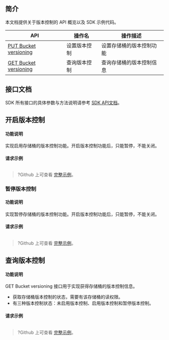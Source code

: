 ## 简介

本文档提供关于版本控制的 API 概览以及 SDK 示例代码。

| API                                                          | 操作名       | 操作描述                 |
| ------------------------------------------------------------ | ------------ | ------------------------ |
| [PUT Bucket versioning](https://cloud.tencent.com/document/product/436/19889) | 设置版本控制 | 设置存储桶的版本控制功能 |
| [GET Bucket versioning](https://cloud.tencent.com/document/product/436/19888) | 查询版本控制 | 查询存储桶的版本控制信息 |

## 接口文档

SDK 所有接口的具体参数与方法说明请参考 [SDK API文档](cssg://api-doc)。

## 开启版本控制

#### 功能说明

实现启用存储桶的版本控制功能。开启版本控制功能后，只能暂停，不能关闭。

#### 请求示例

[//]: # (.cssg-snippet-put-bucket-versioning-enable)
```
```

>?Github 上可查看 [完整示例](cssg://code-example/put-bucket-versioning-enable)。

### 暂停版本控制

#### 功能说明

实现暂停存储桶的版本控制功能。开启版本控制功能后，只能暂停，不能关闭。

#### 请求示例

[//]: # (.cssg-snippet-put-bucket-versioning-suspend)
```
```

>?Github 上可查看 [完整示例](cssg://code-example/put-bucket-versioning-suspend)。

## 查询版本控制

#### 功能说明

GET Bucket versioning 接口用于实现获得存储桶的版本控制信息。

- 获取存储桶版本控制的状态，需要有该存储桶的读权限。
- 有三种版本控制状态：未启用版本控制、启用版本控制和暂停版本控制。

#### 请求示例

[//]: # (.cssg-snippet-get-bucket-versioning)
```
```

>?Github 上可查看 [完整示例](cssg://code-example/get-bucket-versioning)。
